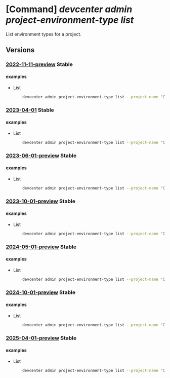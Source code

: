 # [Command] _devcenter admin project-environment-type list_

List environment types for a project.

## Versions

### [2022-11-11-preview](/Resources/mgmt-plane/L3N1YnNjcmlwdGlvbnMve30vcmVzb3VyY2Vncm91cHMve30vcHJvdmlkZXJzL21pY3Jvc29mdC5kZXZjZW50ZXIvcHJvamVjdHMve30vZW52aXJvbm1lbnR0eXBlcw==/2022-11-11-preview.xml) **Stable**

<!-- mgmt-plane /subscriptions/{}/resourcegroups/{}/providers/microsoft.devcenter/projects/{}/environmenttypes 2022-11-11-preview -->

#### examples

- List
    ```bash
        devcenter admin project-environment-type list --project-name "ContosoProj" --resource-group "rg1"
    ```

### [2023-04-01](/Resources/mgmt-plane/L3N1YnNjcmlwdGlvbnMve30vcmVzb3VyY2Vncm91cHMve30vcHJvdmlkZXJzL21pY3Jvc29mdC5kZXZjZW50ZXIvcHJvamVjdHMve30vZW52aXJvbm1lbnR0eXBlcw==/2023-04-01.xml) **Stable**

<!-- mgmt-plane /subscriptions/{}/resourcegroups/{}/providers/microsoft.devcenter/projects/{}/environmenttypes 2023-04-01 -->

#### examples

- List
    ```bash
        devcenter admin project-environment-type list --project-name "ContosoProj" --resource-group "rg1"
    ```

### [2023-06-01-preview](/Resources/mgmt-plane/L3N1YnNjcmlwdGlvbnMve30vcmVzb3VyY2Vncm91cHMve30vcHJvdmlkZXJzL21pY3Jvc29mdC5kZXZjZW50ZXIvcHJvamVjdHMve30vZW52aXJvbm1lbnR0eXBlcw==/2023-06-01-preview.xml) **Stable**

<!-- mgmt-plane /subscriptions/{}/resourcegroups/{}/providers/microsoft.devcenter/projects/{}/environmenttypes 2023-06-01-preview -->

#### examples

- List
    ```bash
        devcenter admin project-environment-type list --project-name "ContosoProj" --resource-group "rg1"
    ```

### [2023-10-01-preview](/Resources/mgmt-plane/L3N1YnNjcmlwdGlvbnMve30vcmVzb3VyY2Vncm91cHMve30vcHJvdmlkZXJzL21pY3Jvc29mdC5kZXZjZW50ZXIvcHJvamVjdHMve30vZW52aXJvbm1lbnR0eXBlcw==/2023-10-01-preview.xml) **Stable**

<!-- mgmt-plane /subscriptions/{}/resourcegroups/{}/providers/microsoft.devcenter/projects/{}/environmenttypes 2023-10-01-preview -->

#### examples

- List
    ```bash
        devcenter admin project-environment-type list --project-name "ContosoProj" --resource-group "rg1"
    ```

### [2024-05-01-preview](/Resources/mgmt-plane/L3N1YnNjcmlwdGlvbnMve30vcmVzb3VyY2Vncm91cHMve30vcHJvdmlkZXJzL21pY3Jvc29mdC5kZXZjZW50ZXIvcHJvamVjdHMve30vZW52aXJvbm1lbnR0eXBlcw==/2024-05-01-preview.xml) **Stable**

<!-- mgmt-plane /subscriptions/{}/resourcegroups/{}/providers/microsoft.devcenter/projects/{}/environmenttypes 2024-05-01-preview -->

#### examples

- List
    ```bash
        devcenter admin project-environment-type list --project-name "ContosoProj" --resource-group "rg1"
    ```

### [2024-10-01-preview](/Resources/mgmt-plane/L3N1YnNjcmlwdGlvbnMve30vcmVzb3VyY2Vncm91cHMve30vcHJvdmlkZXJzL21pY3Jvc29mdC5kZXZjZW50ZXIvcHJvamVjdHMve30vZW52aXJvbm1lbnR0eXBlcw==/2024-10-01-preview.xml) **Stable**

<!-- mgmt-plane /subscriptions/{}/resourcegroups/{}/providers/microsoft.devcenter/projects/{}/environmenttypes 2024-10-01-preview -->

#### examples

- List
    ```bash
        devcenter admin project-environment-type list --project-name "ContosoProj" --resource-group "rg1"
    ```

### [2025-04-01-preview](/Resources/mgmt-plane/L3N1YnNjcmlwdGlvbnMve30vcmVzb3VyY2Vncm91cHMve30vcHJvdmlkZXJzL21pY3Jvc29mdC5kZXZjZW50ZXIvcHJvamVjdHMve30vZW52aXJvbm1lbnR0eXBlcw==/2025-04-01-preview.xml) **Stable**

<!-- mgmt-plane /subscriptions/{}/resourcegroups/{}/providers/microsoft.devcenter/projects/{}/environmenttypes 2025-04-01-preview -->

#### examples

- List
    ```bash
        devcenter admin project-environment-type list --project-name "ContosoProj" --resource-group "rg1"
    ```

